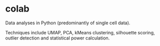# colab
Data analyses in Python (predominantly of single cell data). 

Techniques include UMAP, PCA, kMeans clustering, silhouette scoring, outlier detection and statistical power calculation.
